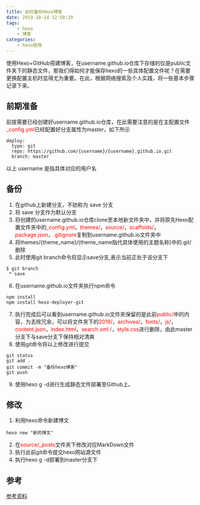 ```yaml
---
title: 如何备份Hexo博客
date: 2019-10-14 12:50:29
tags:
    - hexo
    - 博客
categories:
    - hexo使用
---
```

使用Hexo+GitHub搭建博客，在username.github.io仓库下存储的仅是public文件夹下的静态文件，那我们得如何才能保存hexo的一些具体配置文件呢？在需要更换配置主机时显得尤为重要。在此，根据网络搜索及个人实践，将一些基本步骤记录下来。
<!-- more -->
## 前期准备
前提需要已经创建好username.github.io仓库，在此需要注意的是在主配置文件<font color='red'>_config.yml</font>已经配置好分支属性为master，如下所示
<br>
```linux
deploy:
  type: git
  repo: https://github.com/{username}/{username}.github.io.git
  branch: master
```
以上 username 是指具体对应的用户名

## 备份
1. 在github上新建分支，不妨称为 save 分支
2. 将 save 分支作为默认分支
3. 将创建的username.github.io仓库clone至本地新文件夹中，并将原先Hexo配置文件夹中的<font color='red'>_config.yml</font>，<font color='red'>themes/</font>，<font color='red'>source/</font>，<font color='red'>scaffolds/</font>，<font color='red'>package.json</font>，<font color='red'>.gitignore</font>复制到username.github.io文件夹中
4. 将themes/{theme_name}/(theme_name指代具体使用的主题名称)中的.git/删除
5. 此时使用git branch命令将显示save分支,表示当前正处于该分支下
```linux
$ git branch
 * save
```
6. 在username.github.io文件夹执行npm命令
```linux
npm install
npm install hexo-deployer-git
```
7. 执行完成后可以看到username.github.io文件夹保留的是此前<font color='red'>public/</font>中的内容，为去除冗余，可以将文件夹下的<font color='red'>2019/</font>，<font color='red'>archives/</font>，<font color='red'>fonts/</font>，<font color='red'>js/</font>，<font color='red'>content.json</font>，<font color='red'>index.html</font>，<font color='red'>search.xml /</font>，<font color='red'>style.css</font>进行删除，由此master分支下与save分支下保持相对清爽
8. 使用git命令将以上修改进行提交
```linux
git status
git add .
git commit -m "备份hexo博客"
git push
```
9. 使用hexo g -d进行生成静态文件部署至Github上。

## 修改
1. 利用hexo命令新建博文
```linux
hexo new "新的博文"
```
2. 在<font color='red'>source/_posts</font>文件夹下修改对应MarkDown文件
3. 执行此前git命令提交hexo网站源文件
4. 执行hexo g -d部署到master分支下

## 参考
[参考资料](https://www.jianshu.com/p/57b5a384f234)
